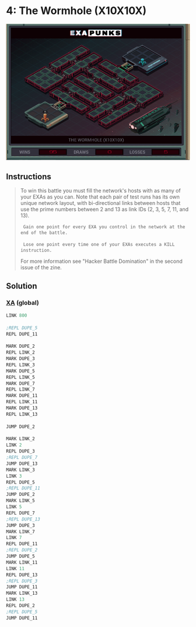 # 4: The Wormhole (X10X10X)

<div align="center"><img src="EXAPUNKS - The Wormhole (2022-12-05-19-36-44).gif" /></div>

## Instructions
> To win this battle you must fill the network's hosts with as many of your EXAs as you can. Note that each pair of test runs has its own unique network layout, with bi-directional links between hosts that use the prime numbers between 2 and 13 as link IDs (2, 3, 5, 7, 11, and 13).
> 
>      Gain one point for every EXA you control in the network at the end of the battle.
> 
>      Lose one point every time one of your EXAs executes a KILL instruction.
> 
> For more information see "Hacker Battle Domination" in the second issue of the zine.

## Solution

### [XA](XA.exa) (global)
```asm
LINK 800

;REPL DUPE_5
REPL DUPE_11

MARK DUPE_2
REPL LINK_2
MARK DUPE_3
REPL LINK_3
MARK DUPE_5
REPL LINK_5
MARK DUPE_7
REPL LINK_7
MARK DUPE_11
REPL LINK_11
MARK DUPE_13
REPL LINK_13

JUMP DUPE_2

MARK LINK_2
LINK 2
REPL DUPE_3
;REPL DUPE_7
JUMP DUPE_13
MARK LINK_3
LINK 3
REPL DUPE_5
;REPL DUPE_11
JUMP DUPE_2
MARK LINK_5
LINK 5
REPL DUPE_7
;REPL DUPE_13
JUMP DUPE_3
MARK LINK_7
LINK 7
REPL DUPE_11
;REPL DUPE_2
JUMP DUPE_5
MARK LINK_11
LINK 11
REPL DUPE_13
;REPL DUPE_3
JUMP DUPE_11
MARK LINK_13
LINK 13
REPL DUPE_2
;REPL DUPE_5
JUMP DUPE_11
```

